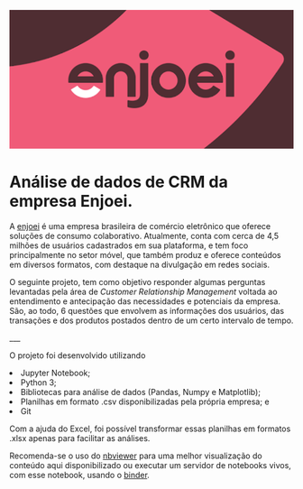 ![cover image](enjoei.png)

<h1>Análise de dados de CRM da empresa Enjoei.</h1>  

<p> A <a href="https://www.enjoei.com.br/">enjoei</a> é uma empresa brasileira de comércio eletrônico que oferece soluções de consumo colaborativo. Atualmente, conta com cerca de 4,5 milhões de usuários cadastrados em sua plataforma, e tem foco principalmente no setor móvel, que também produz e oferece conteúdos em diversos formatos, com destaque na divulgação em redes sociais.</p>
<p> O seguinte projeto, tem como objetivo responder algumas perguntas levantadas pela área de <i>Customer Relationship Management</i> voltada ao entendimento e antecipação das necessidades e potenciais da empresa. São, ao todo, 6 questões que envolvem as informações dos usuários, das transações e dos produtos postados dentro de um certo intervalo de tempo.</p>
___

<p>O projeto foi desenvolvido utilizando  
<li> Jupyter Notebook;</li>
<li> Python 3; </li>
<li> Bibliotecas para análise de dados (Pandas, Numpy e Matplotlib); </li>
<li> Planilhas em formato .csv disponibilizadas pela própria empresa; e </li>
<li> Git </li>  


<p> Com a ajuda do Excel, foi possível transformar essas planilhas em formatos .xlsx apenas para facilitar as análises.</p>

<p>Recomenda-se o uso do <a href="https://nbviewer.jupyter.org/">nbviewer</a> para uma melhor visualização do conteúdo aqui disponibilizado ou executar um servidor de notebooks vivos, com esse notebook, usando o <a href="https://beta.mybinder.org/">binder</a>.</p>
